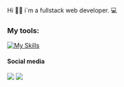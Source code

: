 Hi 👋🏻 i`m a fullstack web developer. 💻

### My tools:
[![My Skills](https://skillicons.dev/icons?i=js,html,css,ts,nodejs,mysql,sqlite,react,express)](https://skillicons.dev)

  <h4>Social media</h4>
  <a href="https://linkedin.com/in/felipelimars" target="_blank"><img src="https://img.shields.io/badge/LinkedIn-0077B5?style=for-the-badge&logo=linkedin&logoColor=white" target="_blank"></a> 
  <a href="https://instagram.com/felipelimars" target="_blank"><img src="https://img.shields.io/badge/-Instagram-%23E4405F?style=for-the-badge&logo=instagram&logoColor=white" target="_blank"></a> 
</div>
